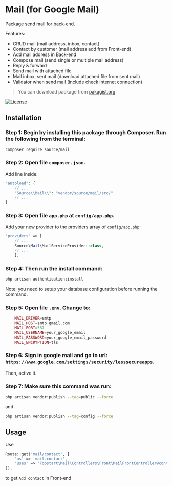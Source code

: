 # Mail (for Google Mail)
Package send mail for back-end. <br />

Features:
* CRUD mail (mail address, inbox, contact)
* Contact by customer (mail address add from Front-end)
* Add mail address in Back-end
* Compose mail (send single or multiple mail address)
* Reply & forward
* Send mail with attached file
* Mail inbox, sent mail (download attached file from sent mail)
* Validator when send mail (include check internet connection)

> You can download package from [pakagist.org](https://packagist.org/packages/source/mail)

[![License](https://poser.pugx.org/bogardo/mailgun/license)](https://packagist.org/packages/source/mail)

## Installation
### Step 1: Begin by installing this package through Composer. Run the following from the terminal:
```bash
composer require source/mail
```

### Step 2: Open file `composer.json`. <br />
Add line inside:
``` php
"autoload": {
	// ...
	"Source\\Mail\\": "vendor/source/mail/src/"
	// ...
}
```

### Step 3: Open file `app.php` at `config/app.php`. <br />
Add your new provider to the providers array of `config/app.php`:
``` php
'providers' => [
    // ...
	Source\Mail\MailServiceProvider::class,
	// ...
	],
```

### Step 4: Then run the install command: 
```bash
php artisan authentication:install
```
Note: you need to setup your database configuration before running the command.

### Step 5: Open file `.env`. Change to:
```php
	MAIL_DRIVER=smtp
	MAIL_HOST=smtp.gmail.com
	MAIL_PORT=587
	MAIL_USERNAME=your_google_email
	MAIL_PASSWORD=your_google_email_password
	MAIL_ENCRYPTION=tls
```

### Step 6: Sign in google mail and go to url: `https://www.google.com/settings/security/lesssecureapps`. <br />
Then, active it.

### Step 7: Make sure this command was run: 
```bash
php artisan vendor:publish --tag=public --force
```
and
```bash
php artisan vendor:publish --tag=config --force
```

## Usage
Use
```php
Route::get('mail/contact', [
    'as' => 'mail.contact',
    'uses' => 'Foostart\Mail\Controllers\Front\MailFrontController@contact'
]);
```
to get `Add contact` in Front-end